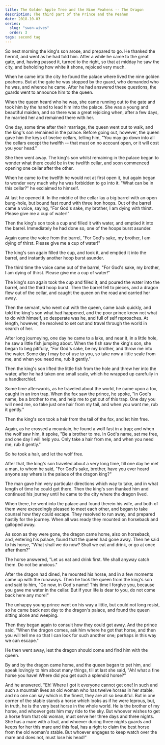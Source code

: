 ```yaml
---
title: The Golden Apple Tree and the Nine Peahens -- The Dragon
description: The third part of the Prince and the Peahen
date: 2018-10-03
series:
  slug: "swan-wives"
  order: 3
tags: second tag
---
```


So next morning the king's son arose, and prepared to go. He thanked the hermit, and went as he had told him. After a while he came to the great gate, and, having passed it, turned to the right, so that at midday he saw the city, and beholding how white it shone, rejoiced very much.

When he came into the city he found the palace where lived the nine golden peahens. But at the gate he was stopped by the guard, who demanded who he was, and whence he came. After he had answered these questions, the guards went to announce him to the queen.

When the queen heard who he was, she came running out to the gate and took him by the hand to lead him into the palace. She was a young and beautiful maiden, and so there was a great rejoicing when, after a few days, he married her and remained there with her.

One day, some time after their marriage, the queen went out to walk, and the king's son remained in the palace. Before going out, however, the queen gave him the keys of twelve cellars, telling him, "You may go down into all the cellars except the twelfth -- that must on no account open, or it will cost you your head."

She then went away. The king's son whilst remaining in the palace began to wonder what there could be in the twelfth cellar, and soon commenced opening one cellar after the other.

When he came to the twelfth he would not at first open it, but again began to wonder very much why he was forbidden to go into it. "What can be in this cellar?" he exclaimed to himself.

At last he opened it. In the middle of the cellar lay a big barrel with an open bung-hole, but bound fast round with three iron hoops. Out of the barrel came a voice, saying, "For God's sake, my brother, I am dying with thirst. Please give me a cup of water!"

Then the king's son took a cup and filled it with water, and emptied it into the barrel. Immediately he had done so, one of the hoops burst asunder.

Again came the voice from the barrel, "For God's sake, my brother, I am dying of thirst. Please give me a cup of water!"

The king's son again filled the cup, and took it, and emptied it into the barrel, and instantly another hoop burst asunder.

The third time the voice came out of the barrel, "For God's sake, my brother, I am dying of thirst. Please give me a cup of water!"

The king's son again took the cup and filled it, and poured the water into the barrel, and the third hoop burst. Then the barrel fell to pieces, and a dragon flew out of the cellar, and caught the queen on the road and carried her away.

Then the servant, who went out with the queen, came back quickly, and told the king's son what had happened, and the poor prince knew not what to do with himself, so desperate was he, and full of self reproaches. At length, however, he resolved to set out and travel through the world in search of her.

After long journeying, one day he came to a lake, and near it, in a little hole, he saw a little fish jumping about. When the fish saw the king's son, she began to beg pitifully, "For God's sake, be my brother, and throw me into the water. Some day I may be of use to you, so take now a little scale from me, and when you need me, rub it gently."

Then the king's son lifted the little fish from the hole and threw her into the water, after he had taken one small scale, which he wrapped up carefully in a handkerchief.

Some time afterwards, as he traveled about the world, he came upon a fox, caught in an iron trap. When the fox saw the prince, he spoke, "In God's name, be a brother to me, and help me to get out of this trap. One day you will need me, so take just one hair from my tail, and when you want me, rub it gently."

Then the king's son took a hair from the tail of the fox, and let him free.

Again, as he crossed a mountain, he found a wolf fast in a trap; and when the wolf saw him, it spoke, "Be a brother to me. In God's name, set me free, and one day I will help you. Only take a hair from me, and when you need me, rub it gently."

So he took a hair, and let the wolf free.

After that, the king's son traveled about a very long time, till one day he met a man, to whom he said, "For God's sake, brother, have you ever heard anyone say where is the palace of the dragon king?"

The man gave him very particular directions which way to take, and in what length of time he could get there. Then the king's son thanked him and continued his journey until he came to the city where the dragon lived.

When there, he went into the palace and found therein his wife, and both of them were exceedingly pleased to meet each other, and began to take counsel how they could escape. They resolved to run away, and prepared hastily for the journey. When all was ready they mounted on horseback and galloped away.

As soon as they were gone, the dragon came home, also on horseback, and, entering his palace, found that the queen had gone away. Then he said to his horse, "What shall we do now? Shall we eat and drink, or go at once after them?"

The horse answered, "Let us eat and drink first. We shall anyway catch them. Do not be anxious."

After the dragon had dined, he mounted his horse, and in a few moments came up with the runaways. Then he took the queen from the king's son and said to him, "Go now, in God's name! This time I forgive you, because you gave me water in the cellar. But if your life is dear to you, do not come back here any more!"

The unhappy young prince went on his way a little, but could not long resist, so he came back next day to the dragon's palace, and found the queen sitting alone and weeping.

Then they began again to consult how they could get away. And the prince said, "When the dragon comes, ask him where he got that horse, and then you will tell me so that I can look for such another one; perhaps in this way we can escape."

He then went away, lest the dragon should come and find him with the queen.

By and by the dragon came home, and the queen began to pet him, and speak lovingly to him about many things, till at last she said, "Ah! what a fine horse you have! Where did you get such a splendid horse?"

And he answered, "Eh! Where I got it everyone cannot get one! In such and such a mountain lives an old woman who has twelve horses in her stable, and no one can say which is the finest, they are all so beautiful. But in one corner of the stable stands a horse which looks as if he were leprous, but, in truth, he is the very best horse in the whole world. He is the brother of my horse, and whoever gets him may ride to the sky. But whoever wishes to get a horse from that old woman, must serve her three days and three nights. She has a mare with a foal, and whoever during three nights guards and keeps for her this mare and this foal, has a right to claim the best horse from the old woman's stable. But whoever engages to keep watch over the mare and does not, must lose his head!"